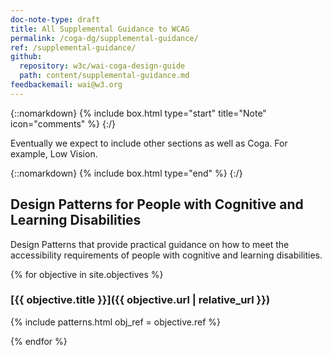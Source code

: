 ```yaml
---
doc-note-type: draft
title: All Supplemental Guidance to WCAG
permalink: /coga-dg/supplemental-guidance/
ref: /supplemental-guidance/
github: 
  repository: w3c/wai-coga-design-guide
  path: content/supplemental-guidance.md
feedbackemail: wai@w3.org
---
```


{::nomarkdown}
{% include box.html type="start" title="Note" icon="comments"  %}
{:/}

Eventually we expect to include other sections as well as Coga. For example, Low Vision.

{::nomarkdown}
{% include box.html type="end" %}
{:/}

## Design Patterns for People with Cognitive and Learning Disabilities

Design Patterns that provide practical guidance on how to meet the accessibility requirements of people with cognitive and learning disabilities. 

{% for objective in site.objectives %}
### [{{ objective.title }}]({{ objective.url | relative_url }})

{% include patterns.html obj_ref = objective.ref %}

{% endfor %}
